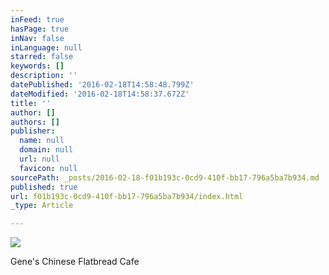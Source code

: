 ```yaml
---
inFeed: true
hasPage: true
inNav: false
inLanguage: null
starred: false
keywords: []
description: ''
datePublished: '2016-02-18T14:58:48.799Z'
dateModified: '2016-02-18T14:58:37.672Z'
title: ''
author: []
authors: []
publisher:
  name: null
  domain: null
  url: null
  favicon: null
sourcePath: _posts/2016-02-18-f01b193c-0cd9-410f-bb17-796a5ba7b934.md
published: true
url: f01b193c-0cd9-410f-bb17-796a5ba7b934/index.html
_type: Article

---
```

![](https://the-grid-user-content.s3-us-west-2.amazonaws.com/948893ee-114c-447e-b6ff-1afbae4e6519.jpg)

Gene's Chinese Flatbread Cafe